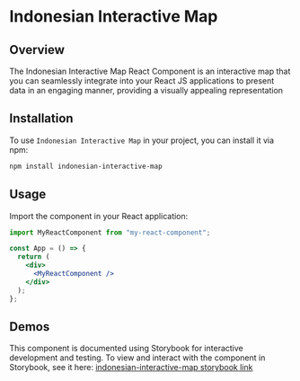 # Indonesian Interactive Map

## Overview

The Indonesian Interactive Map React Component is an interactive map that you can seamlessly integrate into your React JS applications to present data in an engaging manner, providing a visually appealing representation

## Installation

To use `Indonesian Interactive Map` in your project, you can install it via npm:

```bash
npm install indonesian-interactive-map
```

## Usage

Import the component in your React application:

```jsx
import MyReactComponent from "my-react-component";

const App = () => {
  return (
    <div>
      <MyReactComponent />
    </div>
  );
};
```

## Demos

This component is documented using Storybook for interactive development and testing. To view and interact with the component in Storybook, see it here:
[indonesian-interactive-map storybook link](https://65d80fb3be1c0f4bf73881e8-cjlmucaevf.chromatic.com/)
